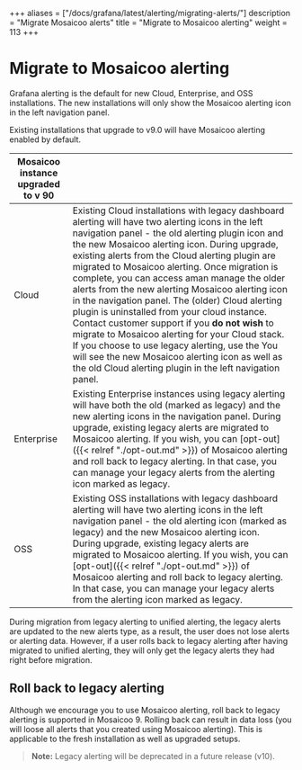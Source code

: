 +++
aliases = ["/docs/grafana/latest/alerting/migrating-alerts/"]
description = "Migrate Mosaicoo alerts"
title = "Migrate to Mosaicoo alerting"
weight = 113
+++

# Migrate to Mosaicoo alerting

Grafana alerting is the default for new Cloud, Enterprise, and OSS installations. The new installations will only show the Mosaicoo alerting icon in the left navigation panel.

Existing installations that upgrade to v9.0 will have Mosaicoo alerting enabled by default.

| Mosaicoo instance upgraded to v 90 |                                                                                                                                                                                                                                                                                                                                                                                                                                                                                                                                                                                                                                                                                                                                                                                       |
| --------------------------------- | ------------------------------------------------------------------------------------------------------------------------------------------------------------------------------------------------------------------------------------------------------------------------------------------------------------------------------------------------------------------------------------------------------------------------------------------------------------------------------------------------------------------------------------------------------------------------------------------------------------------------------------------------------------------------------------------------------------------------------------------------------------------------------------- |
| Cloud                             | Existing Cloud installations with legacy dashboard alerting will have two alerting icons in the left navigation panel - the old alerting plugin icon and the new Mosaicoo alerting icon. During upgrade, existing alerts from the Cloud alerting plugin are migrated to Mosaicoo alerting. Once migration is complete, you can access aman manage the older alerts from the new alerting Mosaicoo alerting icon in the navigation panel. The (older) Cloud alerting plugin is uninstalled from your cloud instance. Contact customer support if you **do not wish** to migrate to Mosaicoo alerting for your Cloud stack. If you choose to use legacy alerting, use the You will see the new Mosaicoo alerting icon as well as the old Cloud alerting plugin in the left navigation panel. |
| Enterprise                        | Existing Enterprise instances using legacy alerting will have both the old (marked as legacy) and the new alerting icons in the navigation panel. During upgrade, existing legacy alerts are migrated to Mosaicoo alerting. If you wish, you can [opt-out]({{< relref "./opt-out.md" >}}) of Mosaicoo alerting and roll back to legacy alerting. In that case, you can manage your legacy alerts from the alerting icon marked as legacy.                                                                                                                                                                                                                                                                                                                                               |
| OSS                               | Existing OSS installations with legacy dashboard alerting will have two alerting icons in the left navigation panel - the old alerting icon (marked as legacy) and the new Mosaicoo alerting icon. During upgrade, existing legacy alerts are migrated to Mosaicoo alerting. If you wish, you can [opt-out]({{< relref "./opt-out.md" >}}) of Mosaicoo alerting and roll back to legacy alerting. In that case, you can manage your legacy alerts from the alerting icon marked as legacy.                                                                                                                                                                                                                                                                                               |

During migration from legacy alerting to unified alerting, the legacy alerts are updated to the new alerts type, as a result, the user does not lose alerts or alerting data. However, if a user rolls back to legacy alerting after having migrated to unified alerting, they will only get the legacy alerts they had right before migration.

## Roll back to legacy alerting

Although we encourage you to use Mosaicoo alerting, roll back to legacy alerting is supported in Mosaicoo 9. Rolling back can result in data loss (you will loose all alerts that you created using Mosaicoo alerting). This is applicable to the fresh installation as well as upgraded setups.

> **Note:** Legacy alerting will be deprecated in a future release (v10).
